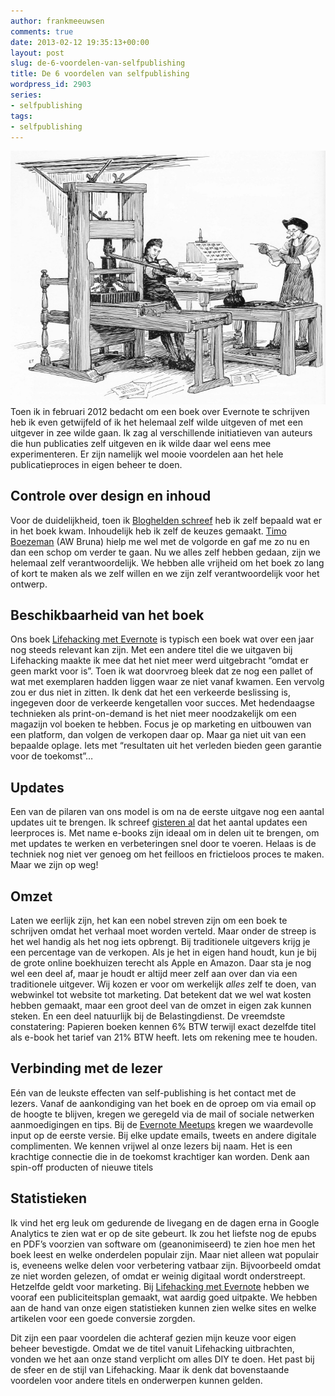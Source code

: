 ```yaml
---
author: frankmeeuwsen
comments: true
date: 2013-02-12 19:35:13+00:00
layout: post
slug: de-6-voordelen-van-selfpublishing
title: De 6 voordelen van selfpublishing
wordpress_id: 2903
series:
- selfpublishing
tags:
- selfpublishing
---
```


![tunis_press](../images/uploadimages/tunis_press-e1360697633690.jpg)Toen ik in februari 2012 bedacht om een boek over Evernote te schrijven heb ik even getwijfeld of ik het helemaal zelf wilde uitgeven of met een uitgever in zee wilde gaan. Ik zag al verschillende initiatieven van auteurs die hun publicaties zelf uitgeven en ik wilde daar wel eens mee experimenteren. Er zijn namelijk wel mooie voordelen aan het hele publicatieproces in eigen beheer te doen.

<!-- more -->


## Controle over design en inhoud


Voor de duidelijkheid, toen ik [Bloghelden schreef](http://incredibleadventure.nl/2010/05/er-breken-spannende-tijden-aan/) heb ik zelf bepaald wat er in het boek kwam. Inhoudelijk heb ik zelf de keuzes gemaakt. [Timo Boezeman](https://twitter.com/boezeman/) (AW Bruna) hielp me wel met de volgorde en gaf me zo nu en dan een schop om verder te gaan. Nu we alles zelf hebben gedaan, zijn we helemaal zelf verantwoordelijk. We hebben alle vrijheid om het boek zo lang of kort te maken als we zelf willen en we zijn zelf verantwoordelijk voor het ontwerp.


## Beschikbaarheid van het boek


Ons boek [Lifehacking met Evernote](http://ebooks.lifehacking.nl/shop/lifehacking-met-evernote/) is typisch een boek wat over een jaar nog steeds relevant kan zijn. Met een andere titel die we uitgaven bij Lifehacking maakte ik mee dat het niet meer werd uitgebracht “omdat er geen markt voor is”. Toen ik wat doorvroeg bleek dat ze nog een pallet of wat met exemplaren hadden liggen waar ze niet vanaf kwamen. Een vervolg zou er dus niet in zitten. Ik denk dat het een verkeerde beslissing is, ingegeven door de verkeerde kengetallen voor succes. Met hedendaagse technieken als print-on-demand is het niet meer noodzakelijk om een magazijn vol boeken te hebben. Focus je op marketing en uitbouwen van een platform, dan volgen de verkopen daar op. Maar ga niet uit van een bepaalde oplage. Iets met “resultaten uit het verleden bieden geen garantie voor de toekomst”…


## Updates


Een van de pilaren van ons model is om na de eerste uitgave nog een aantal updates uit te brengen. Ik schreef [gisteren al](http://incredibleadventure.nl/2013/02/het-eerste-avontuur-met-self-publishing-is-bijna-ten-einde/) dat het aantal updates een leerproces is. Met name e-books zijn ideaal om in delen uit te brengen, om met updates te werken en verbeteringen snel door te voeren. Helaas is de techniek nog niet ver genoeg om het feilloos en frictieloos proces te maken. Maar we zijn op weg!


## Omzet


Laten we eerlijk zijn, het kan een nobel streven zijn om een boek te schrijven omdat het verhaal moet worden verteld. Maar onder de streep is het wel handig als het nog iets opbrengt. Bij traditionele uitgevers krijg je een percentage van de verkopen. Als je het in eigen hand houdt, kun je bij de grote online boekhuizen terecht als Apple en Amazon. Daar sta je nog wel een deel af, maar je houdt er altijd meer zelf aan over dan via een traditionele uitgever. Wij kozen er voor om werkelijk _alles_ zelf te doen, van webwinkel tot website tot marketing. Dat betekent dat we wel wat kosten hebben gemaakt, maar een groot deel van de omzet in eigen zak kunnen steken. En een deel natuurlijk bij de Belastingdienst. De vreemdste constatering: Papieren boeken kennen 6% BTW terwijl exact dezelfde titel als e-book het tarief van 21% BTW heeft. Iets om rekening mee te houden.


## Verbinding met de lezer


Eén van de leukste effecten van self-publishing is het contact met de lezers. Vanaf de aankondiging van het boek en de oproep om via email op de hoogte te blijven, kregen we geregeld via de mail of sociale netwerken aanmoedigingen en tips. Bij de [Evernote Meetups](http://lifehacking.nl/algemeen/evernote-meetup-3-11-december-2012/) kregen we waardevolle input op de eerste versie. Bij elke update emails, tweets en andere digitale complimenten. We kennen vrijwel al onze lezers bij naam. Het is een krachtige connectie die in de toekomst krachtiger kan worden. Denk aan spin-off producten of nieuwe titels


## Statistieken


Ik vind het erg leuk om gedurende de livegang en de dagen erna in Google Analytics te zien wat er op de site gebeurt. Ik zou het liefste nog de epubs en PDF’s voorzien van software om (geanonimiseerd) te zien hoe men het boek leest en welke onderdelen populair zijn. Maar niet alleen wat populair is, eveneens welke delen voor verbetering vatbaar zijn. Bijvoorbeeld omdat ze niet worden gelezen, of omdat er weinig digitaal wordt onderstreept. Hetzelfde geldt voor marketing. Bij [Lifehacking met Evernote](http://ebooks.lifehacking.nl/shop/lifehacking-met-evernote/) hebben we vooraf een publiciteitsplan gemaakt, wat aardig goed uitpakte. We hebben aan de hand van onze eigen statistieken kunnen zien welke sites en welke artikelen voor een goede conversie zorgden.

Dit zijn een paar voordelen die achteraf gezien mijn keuze voor eigen beheer bevestigde. Omdat we de titel vanuit Lifehacking uitbrachten, vonden we het aan onze stand verplicht om alles DIY te doen. Het past bij de sfeer en de stijl van Lifehacking. Maar ik denk dat bovenstaande voordelen voor andere titels en onderwerpen kunnen gelden.
